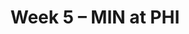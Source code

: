 ---
layout: game
title: Week 5 – MIN at PHI
season: 2018
game_id: 2018_05_MIN_PHI
away_team: MIN
home_team: PHI
---